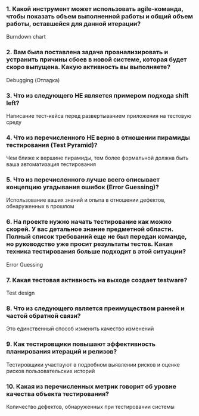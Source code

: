 ### 1. Какой инструмент может использовать agile-команда, чтобы показать объем выполненной работы и общий объем работы, оставшейся для данной итерации?
Burndown chart
### 2. Вам была поставлена задача проанализировать и устранить причины сбоев в новой системе, которая будет скоро выпущена. Какую активность вы выполняете?
Debugging (Отладка)
### 3. Что из следующего НЕ является примером подхода shift left?
Написание тест-кейса перед развертыванием приложения на тестовую среду
### 4. Что из перечисленного НЕ верно в отношении пирамиды тестирования (Test Pyramid)?
Чем ближе к вершине пирамиды, тем более формальной должна быть ваша автоматизация тестирования
### 5. Что из перечисленного лучше всего описывает концепцию угадывания ошибок (Error Guessing)?
Использование ваших знаний и опыта в отношении дефектов, обнаруженных в прошлом
### 6. На проекте нужно начать тестирование как можно скорей. У вас детальное знание предметной области. Полный список требований еще не был передан команде, но руководство уже просит результаты тестов. Какая техника тестирования больше подходит в этой ситуации?
Error Guessing
### 7. Какая тестовая активность на выходе создает testware?
Test design
### 8. Что из следующего является преимуществом ранней и частой обратной связи?
Это единственный способ изменить качество изменений
### 9. Как тестировщики повышают эффективность планирования итераций и релизов?
Тестировщики участвуют в подробном выявлении рисков и оценке рисков пользовательских историй
### 10. Какая из перечисленных метрик говорит об уровне качества объекта тестирования?
Количество дефектов, обнаруженных при тестировании системы

  
      
